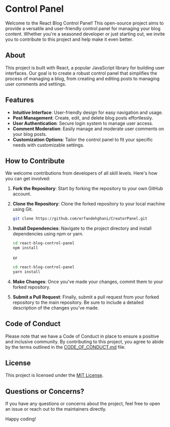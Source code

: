 # Control Panel

Welcome to the React Blog Control Panel! This open-source project aims to provide a versatile and user-friendly control panel for managing your blog content. Whether you're a seasoned developer or just starting out, we invite you to contribute to this project and help make it even better.

## About

This project is built with React, a popular JavaScript library for building user interfaces. Our goal is to create a robust control panel that simplifies the process of managing a blog, from creating and editing posts to managing user comments and settings.

## Features

- **Intuitive Interface**: User-friendly design for easy navigation and usage.
- **Post Management**: Create, edit, and delete blog posts effortlessly.
- **User Authentication**: Secure login system to manage user access.
- **Comment Moderation**: Easily manage and moderate user comments on your blog posts.
- **Customization Options**: Tailor the control panel to fit your specific needs with customizable settings.

## How to Contribute

We welcome contributions from developers of all skill levels. Here's how you can get involved:

1. **Fork the Repository**: Start by forking the repository to your own GitHub account.

2. **Clone the Repository**: Clone the forked repository to your local machine using Git.

    ```bash
    git clone https://github.com/erfandehghani/CreatorPanel.git
    ```

3. **Install Dependencies**: Navigate to the project directory and install dependencies using npm or yarn.

    ```bash
    cd react-blog-control-panel
    npm install
    ```

    or

    ```bash
    cd react-blog-control-panel
    yarn install
    ```

4. **Make Changes**: Once you've made your changes, commit them to your forked repository.

5. **Submit a Pull Request**: Finally, submit a pull request from your forked repository to the main repository. Be sure to include a detailed description of the changes you've made.

## Code of Conduct

Please note that we have a Code of Conduct in place to ensure a positive and inclusive community. By contributing to this project, you agree to abide by the terms outlined in the [CODE_OF_CONDUCT.md](CODE_OF_CONDUCT.md) file.

## License

This project is licensed under the [MIT License](LICENSE).

## Questions or Concerns?

If you have any questions or concerns about the project, feel free to open an issue or reach out to the maintainers directly.

Happy coding!
